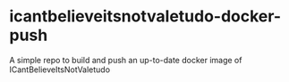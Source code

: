 # icantbelieveitsnotvaletudo-docker-push
A simple repo to build and push an up-to-date docker image of ICantBelieveItsNotValetudo
